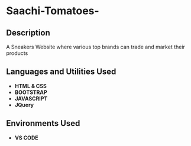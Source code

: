 <h1>Saachi-Tomatoes-</h1>

 

<h2>Description</h2>
A Sneakers Website where various top brands can trade and market their products  
<br />


<h2>Languages and Utilities Used</h2>

- <b>HTML & CSS</b> 
- <b>BOOTSTRAP</b>
- <b>JAVASCRIPT</b>
- <b>JQuery</b>

<h2>Environments Used </h2>

- <b>VS CODE</b> 





